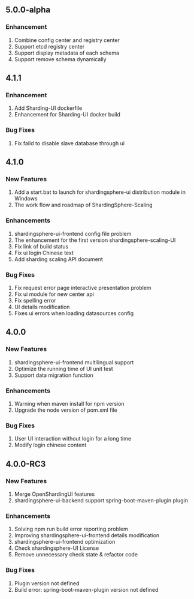 
## 5.0.0-alpha

### Enhancement

1. Combine config center and registry center
1. Support etcd registry center
1. Support display metadata of each schema
1. Support remove schema dynamically

## 4.1.1

### Enhancement

1. Add Sharding-UI dockerfile
2. Enhancement for Sharding-UI docker build 

### Bug Fixes

1. Fix faild to disable slave database through ui

## 4.1.0

### New Features

1. Add a start.bat to launch for shardingsphere-ui distribution module in Windows
1. The work flow and roadmap of ShardingSphere-Scaling

### Enhancements

1. shardingsphere-ui-frontend config file problem
1. The enhancement for the first version shardingsphere-scaling-UI
1. Fix link of build status
1. Fix ui login Chinese text
1. Add sharding scaling API document

### Bug Fixes

1. Fix request error page interactive presentation problem
1. Fix ui module for new center api 
1. Fix spelling error
1. UI details modification
1. Fixes ui errors when loading datasources config

## 4.0.0

### New Features

1. shardingsphere-ui-frontend multilingual support
1. Optimize the running time of UI unit test
1. Support data migration function

### Enhancements

1. Warning when maven install for npm version
1. Upgrade the node version of pom.xml file

### Bug Fixes

1. User UI interaction without login for a long time
1. Modify login chinese content

## 4.0.0-RC3

### New Features

1. Merge OpenShardingUI features
1. shardingsphere-ui-backend support spring-boot-maven-plugin plugin

### Enhancements

1. Solving npm run build error reporting problem
1. Improving shardingsphere-ui-frontend details modification
1. shardingsphere-ui-frontend optimization
1. Check shardingsphere-UI License
1. Remove unnecessary check state & refactor code

### Bug Fixes

1. Plugin version not defined
1. Build error: spring-boot-maven-plugin version not defined